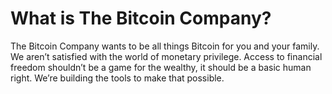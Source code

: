 # What is The Bitcoin Company?

The Bitcoin Company wants to be all things Bitcoin for you and your family. We aren’t satisfied with the world of monetary privilege. Access to financial freedom shouldn’t be a game for the wealthy, it should be a basic human right. We’re building the tools to make that possible.
